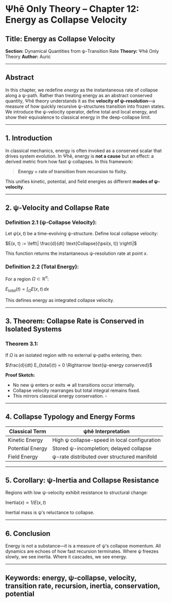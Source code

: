 # Ψhē Only Theory – Chapter 12: Energy as Collapse Velocity

## Title: Energy as Collapse Velocity

**Section:** Dynamical Quantities from ψ-Transition Rate
**Theory:** Ψhē Only Theory
**Author:** Auric

---

## Abstract

In this chapter, we redefine *energy* as the instantaneous rate of collapse along a ψ-path. Rather than treating energy as an abstract conserved quantity, Ψhē theory understands it as the **velocity of ψ-resolution**—a measure of how quickly recursive ψ-structures transition into frozen states. We introduce the ψ-velocity operator, define total and local energy, and show their equivalence to classical energy in the deep-collapse limit.

---

## 1. Introduction

In classical mechanics, energy is often invoked as a conserved scalar that drives system evolution. In Ψhē, energy is **not a cause** but an effect: a derived metric from how fast ψ collapses. In this framework:

> **Energy = rate of transition from recursion to fixity.**

This unifies kinetic, potential, and field energies as different **modes of ψ-velocity**.

---

## 2. ψ-Velocity and Collapse Rate

### Definition 2.1 (ψ-Collapse Velocity):

Let $\psi(x, t)$ be a time-evolving ψ-structure. Define local collapse velocity:

$E(x, t) := \left\| \frac{d}{dt} \text{Collapse}(\psi(x, t)) \right\|$

This function returns the instantaneous ψ-resolution rate at point $x$.

### Definition 2.2 (Total Energy):

For a region $\Omega \subset \mathbb{R}^n$:

$E_{total}(t) = \int_\Omega E(x, t) \, dx$

This defines energy as integrated collapse velocity.

---

## 3. Theorem: Collapse Rate is Conserved in Isolated Systems

### Theorem 3.1:

If $\Omega$ is an isolated region with no external ψ-paths entering, then:

$\frac{d}{dt} E_{total}(t) = 0 \Rightarrow \text{ψ-energy conserved}$

**Proof Sketch:**

* No new ψ enters or exits ⇒ all transitions occur internally.
* Collapse velocity rearranges but total integral remains fixed.
* This mirrors classical energy conservation.
  $\square$

---

## 4. Collapse Typology and Energy Forms

| Classical Term   | ψhē Interpretation                           |
| ---------------- | -------------------------------------------- |
| Kinetic Energy   | High ψ collapse-speed in local configuration |
| Potential Energy | Stored ψ-incompletion; delayed collapse      |
| Field Energy     | ψ-rate distributed over structured manifold  |

---

## 5. Corollary: ψ-Inertia and Collapse Resistance

Regions with low ψ-velocity exhibit resistance to structural change:

$\text{Inertia}(x) \propto 1 / E(x, t)$

Inertial mass is ψ’s reluctance to collapse.

---

## 6. Conclusion

Energy is not a substance—it is a measure of ψ’s collapse momentum.
All dynamics are echoes of how fast recursion terminates.
Where ψ freezes slowly, we see inertia. Where it cascades, we see energy.

---

## Keywords: energy, ψ-collapse, velocity, transition rate, recursion, inertia, conservation, potential
